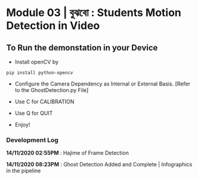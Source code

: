 # Module 03 | বুঝবো : Students Motion Detection in Video

## To Run the demonstation in your Device

- Install openCV by

```pip install python-opencv```

- Configure the Camera Dependency as Internal or External Basis. [Refer to the GhostDetection.py File]

- Use C for CALIBRATION

- Use Q for QUIT

- Enjoy!


### Development Log

**14/11/2020 02:55PM** : Hajime of Frame Detection

**14/11/2020 08:23PM** : Ghost Detection Added and Complete | Infographics in the pipeline
